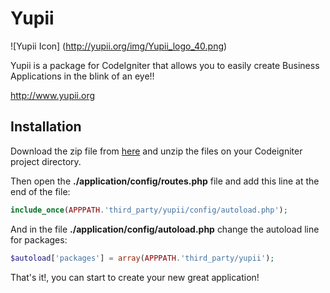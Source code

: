 # Yupii
![Yupii Icon] (http://yupii.org/img/Yupii_logo_40.png)

Yupii is a package for CodeIgniter that allows you to easily create
Business Applications in the blink of an eye!!

http://www.yupii.org

## Installation

Download the zip file from [here](https://github.com/cgarciagl/Yupii/zipball/master) and unzip the files on your Codeigniter project directory.

Then open the **./application/config/routes.php** file and add this line at the end of the file:

```php
include_once(APPPATH.'third_party/yupii/config/autoload.php');
```
And in the file **./application/config/autoload.php** change the autoload line for packages:

```php
$autoload['packages'] = array(APPPATH.'third_party/yupii');
```

That's it!, you can start to create your new great application!

